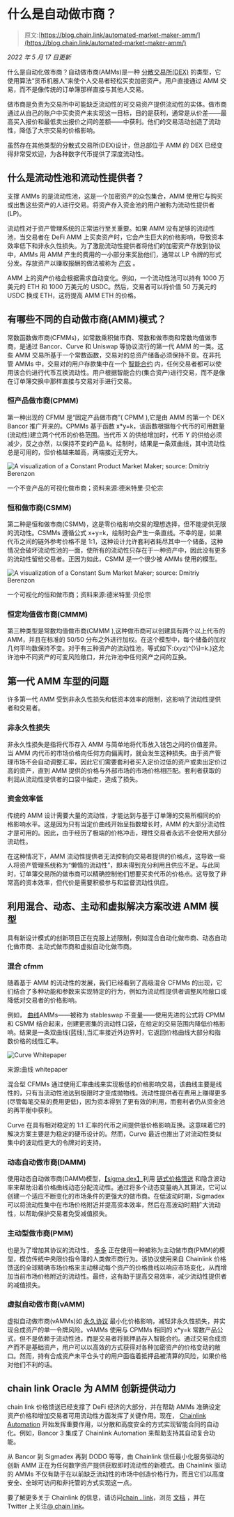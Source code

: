 # 什么是自动做市商？

> 原文:[https://blog.chain.link/automated-market-maker-amm/](https://blog.chain.link/automated-market-maker-amm/)

*2022 年 5 月 17 日更新*

什么是自动化做市商？自动做市商(AMMs)是一种 [分散交易所(DEX)](https://blog.chain.link/dex-decentralized-exchange/) 的类型，它使用算法“货币机器人”来使个人交易者轻松买卖加密资产。用户直接通过 AMM 交易，而不是像传统的订单簿那样直接与其他人交易。

做市商是负责为交易所中可能缺乏流动性的可交易资产提供流动性的实体。做市商通过从自己的账户中买卖资产来实现这一目标，目的是获利，通常是从价差——最高买入报价和最低卖出报价之间的差额——中获利。他们的交易活动创造了流动性，降低了大宗交易的价格影响。

虽然存在其他类型的分散式交易所(DEX)设计，但总部位于 AMM 的 DEX 已经变得非常受欢迎，为各种数字代币提供了深度流动性。

## 什么是流动性池和流动性提供者？

支撑 AMMs 的是流动性池，这是一个加密资产的众包集合，AMM 使用它与购买或出售这些资产的人进行交易。将资产存入资金池的用户被称为流动性提供者(LP)。

流动性对于资产管理系统的正常运行至关重要。如果 AMM 没有足够的流动性池，当交易者在 DeFi AMM 上买卖资产时，它会产生巨大的价格影响，导致资本效率低下和非永久性损失。为了激励流动性提供者将他们的加密资产存放到协议中，AMMs 用 AMM 产生的费用的一小部分来奖励他们，通常以 LP 令牌的形式分发。存放资产以赚取报酬的做法被称为 [产农](https://chain.link/education/defi/yield-farming) 。

AMM 上的资产价格会根据需求自动变化。例如，一个流动性池可以持有 1000 万美元的 ETH 和 1000 万美元的 USDC。然后，交易者可以将价值 50 万美元的 USDC 换成 ETH，这将提高 AMM ETH 的价格。

## 有哪些不同的自动做市商(AMM)模式？

常数函数做市商(CFMMs)，如常数乘积做市商、常数和做市商和常数均值做市商，是通过 Bancor、Curve 和 Uniswap 等协议流行的第一代 AMM 的一类。这些 AMM 交易所基于一个常数函数，交易对的总资产储备必须保持不变。在非托管 AMMs 中，交易对的用户存款集中在一个 [智能合约](https://chain.link/education/smart-contracts) 内，任何交易者都可以使用该合约进行代币互换流动性。用户根据智能合约(集合资产)进行交易，而不是像在订单簿交换中那样直接与交易对手进行交易。

### 恒产品做市商(CPMM)

第一种出现的 CFMM 是“固定产品做市商”( CPMM ),它是由 AMM 的第一个 DEX Bancor 推广开来的。CPMMs 基于函数 x*y=k，该函数根据每个代币的可用数量(流动性)建立两个代币的价格范围。当代币 X 的供给增加时，代币 Y 的供给必须减少，反之亦然，以保持不变的产品 k。绘制时，结果是一条双曲线，其中流动性总是可用的，但价格越来越高，两端接近无穷大。



![A visualization of a Constant Product Market Maker; source: Dmitriy Berenzon ](../Images/5bf75f1d2567a8ef7d917d568207d720.png)

<figcaption id="caption-attachment-846" class="wp-caption-text">一个不变产品的可视化做市商；资料来源:德米特里·贝伦宗</figcaption>





### 恒和做市商(CSMM)

第二种是恒和做市商(CSMM)，这是零价格影响交易的理想选择，但不能提供无限的流动性。CSMMs 遵循公式 x+y=k，绘制时会产生一条直线。不幸的是，如果代币之间的链外参考价格不是 1:1，这种设计允许套利者耗尽其中一个储备。这种情况会破坏流动性池的一面，使所有的流动性只存在于一种资产中，因此没有更多的流动性留给交易者。正因为如此，CSMM 是一个很少被 AMMs 使用的模型。



![A visualization of a Constant Sum Market Maker; source: Dmitriy Berenzon ](../Images/36a1f6d692eee9f4bc80abea5f054ade.png)

<figcaption id="caption-attachment-847" class="wp-caption-text">一个可视化的恒和做市商；资料来源:德米特里·贝伦宗</figcaption>





### 恒定均值做市商(CMMM)

第三种类型是常数均值做市商(CMMM ),这种做市商可以创建具有两个以上代币的 AMM，并且在标准的 50/50 分布之外进行加权。在这个模型中，每个储备的加权几何平均数保持不变。对于有三种资产的流动性池，等式如下:(x*y*z)^(⅓)=k.)这允许池中不同资产的可变风险敞口，并允许池中任何资产之间的互换。

## 第一代 AMM 车型的问题

许多第一代 AMM 受到非永久性损失和低资本效率的限制，这影响了流动性提供者和交易者。

### 非永久性损失

非永久性损失是指将代币存入 AMM 与简单地将代币放入钱包之间的价值差异。当 AMM 内代币的市场价格向任何方向偏离时，就会发生这种损失。由于资产管理市场不会自动调整汇率，因此它们需要套利者买入定价过低的资产或卖出定价过高的资产，直到 AMM 提供的价格与外部市场的市场价格相匹配。套利者获取的利润从流动性提供者的口袋中抽走，造成了损失。

### 资金效率低

传统的 AMM 设计需要大量的流动性，才能达到与基于订单簿的交易所相同的价格影响水平。这是因为只有当定价曲线开始呈指数增长时，AMM 的大部分流动性才是可用的。因此，由于经历了极端的价格冲击，理性交易者永远不会使用大部分流动性。

在这种情况下，AMM 流动性提供者无法控制向交易者提供的价格点，这导致一些人将资产管理系统称为“懒惰的流动性”，即未得到充分利用且供应不足。与此同时，订单簿交易所的做市商可以精确控制他们想要买卖代币的价格点。这导致了非常高的资本效率，但代价是需要积极参与和监督流动性供应。

## 利用混合、动态、主动和虚拟解决方案改进 AMM 模型

具有新设计模式的创新项目正在克服上述限制，例如混合自动化做市商、动态自动化做市商、主动式做市商和虚拟自动化做市商。

### 混合 cfmm

随着基于 AMM 的流动性的发展，我们已经看到了高级混合 CFMMs 的出现，它们结合了多种功能和参数来实现特定的行为，例如为流动性提供者调整风险敞口或降低对交易者的价格影响。

例如， [曲线](http://curve.fi/)AMMs——被称为 stableswap 不变量——使用先进的公式将 CPMM 和 CSMM 结合起来，创建更密集的流动性口袋，在给定的交易范围内降低价格影响。结果是一条双曲线(蓝线),当汇率接近外边界时，它返回价格曲线大部分和指数价格的线性汇率。



![Curve Whitepaper](../Images/9d57a7ffe4f18de138b7cb909c8967f8.png)

<figcaption id="caption-attachment-848" class="wp-caption-text">来源:曲线 whitepaper‌‌</figcaption>





混合型 CFMMs 通过使用汇率曲线来实现极低的价格影响交易，该曲线主要是线性的，只有当流动性池达到极限时才变成抛物线。流动性提供者在费用上赚得更多(尽管每笔交易的费用更低)，因为资本得到了更有效的利用，而套利者仍从资金池的再平衡中获利。

Curve 在具有相对稳定的 1:1 汇率的代币之间提供低价格影响互换。这意味着它的解决方案主要是为稳定的硬币设计的。然而，Curve 最近也推出了对流动性类似集中的波动性更大的令牌对的支持。

### 动态自动做市商(DAMM)

使用动态自动做市商(DAMM)模型，[【sigma dex】](https://sigmadex.org/)利用 [链式价格馈送](https://chain.link/solutions/defi) 和隐含波动率来帮助沿着价格曲线动态分配流动性。通过将多个动态变量纳入其算法，它可以创建一个适应不断变化的市场条件的更强大的做市商。在低波动时期，Sigmadex 可以将流动性集中在市场价格附近并提高资本效率，然后在高波动时期扩大流动性，以帮助保护交易者免受减值损失。

### 主动型做市商(PMM)

也是为了增加其协议的流动性， [多多](https://dodoex.io/) 正在使用一种被称为主动做市商(PMM)的模型，模仿传统中央限价指令簿的人类做市商行为。该协议使用来自 Chainlink 价格馈送的全球精确市场价格来主动移动每个资产的价格曲线以响应市场变化，从而增加当前市场价格附近的流动性。最终，这有助于提高交易效率，减少流动性提供者的减值损失。

### 虚拟自动做市商(vAMM)

虚拟自动做市商(vAMMs)如 [永久协议](https://perp.com/) 最小化价格影响，减轻非永久性损失，并实现合成资产的单一令牌风险。vAMMs 使用与 CPMMs 相同的 x*y=k 常数产品公式，但不是依赖于流动性池，而是交易者将抵押品存入智能合约。通过交易合成资产而不是基础资产，用户可以以高效的方式获得对各种加密资产的价格变动的敞口。然而，持有合成资产未平仓头寸的用户面临着抵押品被清算的风险，如果价格对他们不利的话。

## chain link Oracle 为 AMM 创新提供动力

[](https://chain.link/solutions/defi)chain link 价格馈送已经支撑了 DeFi 经济的大部分，并在帮助 AMMs 准确设定资产价格和增加交易者可用流动性方面发挥了关键作用。现在， [Chainlink Automation](https://chain.link/automation) 开始发挥重要作用，以分散和高度安全的方式实现智能合同的自动化。例如，Bancor 3 集成了 Chainlink Automation 来帮助支持其自动复合功能。

从 Bancor 到 Sigmadex 再到 DODO 等等，由 Chainlink 信任最小化服务驱动的创新 AMM 正在为任何数字资产提供获取即时流动性的新模式。由 Chainlink 驱动的 AMMs 不仅有助于在以前缺乏流动性的市场中创造价格行为，而且它们以高度安全、全球可访问和非托管的方式实现这一点。

要了解更多关于 Chainlink 的信息，请访问[chain . link](https://chain.link/)，浏览 [文档](https://docs.chain.link/) ，并在 Twitter 上关注[@ chain link](https://twitter.com/chainlink)。